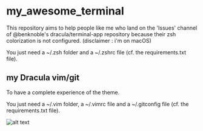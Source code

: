 # my_awesome_terminal

This repository aims to help people like me who land on the 'Issues' channel of @benknoble's dracula/terminal-app repository because their zsh colorization is not configured. (disclaimer : i'm on macOS)

You just need a ~/.zsh folder and a ~/.zshrc file (cf. the requirements.txt file).

## my Dracula vim/git
To have a complete experience of the theme.

You just need a ~/.vim folder, a ~/.vimrc file and a ~/.gitconfig file (cf. the requirements.txt file).

![alt text]()